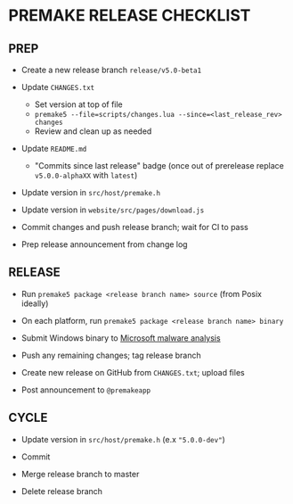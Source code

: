 # PREMAKE RELEASE CHECKLIST

## PREP

* Create a new release branch `release/v5.0-beta1`

* Update `CHANGES.txt`
	* Set version at top of file
	* `premake5 --file=scripts/changes.lua --since=<last_release_rev> changes`
	* Review and clean up as needed

* Update `README.md`
	* "Commits since last release" badge (once out of prerelease replace `v5.0.0-alphaXX` with `latest`)

* Update version in `src/host/premake.h`

* Update version in `website/src/pages/download.js`

* Commit changes and push release branch; wait for CI to pass

* Prep release announcement from change log

## RELEASE

* Run `premake5 package <release branch name> source` (from Posix ideally)

* On each platform, run `premake5 package <release branch name> binary`

* Submit Windows binary to [Microsoft malware analysis](https://www.microsoft.com/en-us/wdsi/filesubmission/)

* Push any remaining changes; tag release branch

* Create new release on GitHub from `CHANGES.txt`; upload files

* Post announcement to `@premakeapp`

## CYCLE

* Update version in `src/host/premake.h` (e.x `"5.0.0-dev"`)

* Commit

* Merge release branch to master

* Delete release branch
